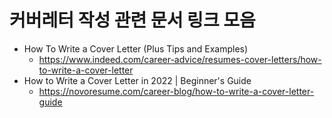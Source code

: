 # 커버레터 작성 관련 문서 링크 모음

* How To Write a Cover Letter (Plus Tips and Examples)
  * <https://www.indeed.com/career-advice/resumes-cover-letters/how-to-write-a-cover-letter>
* How to Write a Cover Letter in 2022 | Beginner's Guide
  * <https://novoresume.com/career-blog/how-to-write-a-cover-letter-guide>
